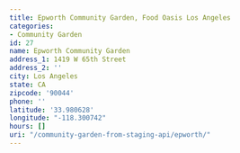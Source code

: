 ```yaml
---
title: Epworth Community Garden, Food Oasis Los Angeles
categories:
- Community Garden
id: 27
name: Epworth Community Garden
address_1: 1419 W 65th Street
address_2: ''
city: Los Angeles
state: CA
zipcode: '90044'
phone: ''
latitude: '33.980628'
longitude: "-118.300742"
hours: []
uri: "/community-garden-from-staging-api/epworth/"
---
```


